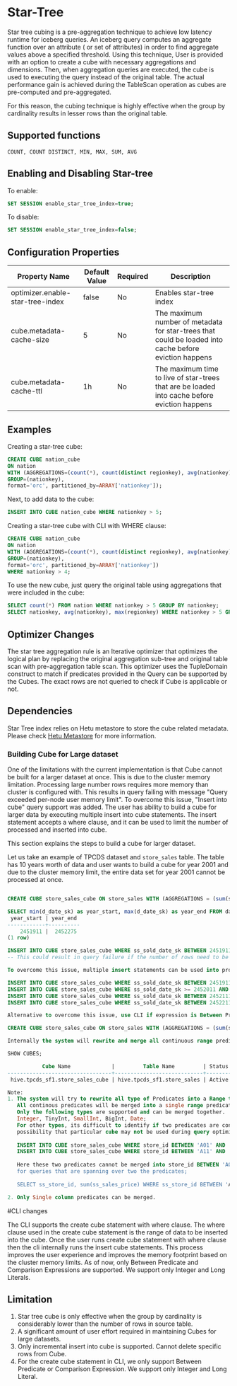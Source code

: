# Star-Tree 

Star tree cubing is a pre-aggregation technique to achieve low latency runtime for iceberg queries. An iceberg query computes an aggregate function over 
an attribute ( or set of attributes) in order to find aggregate values above a specified threshold. Using this technique, User is provided with an option to 
create a cube with necessary aggregations and dimensions. Then, when aggregation queries are executed, the cube is used to executing the query instead of the 
original table. The actual performance gain is achieved during the TableScan operation as cubes are pre-computed and pre-aggregated. 

For this reason, the cubing technique is highly effective when the group by cardinality results in lesser rows than the original table.

## Supported functions
    COUNT, COUNT DISTINCT, MIN, MAX, SUM, AVG

## Enabling and Disabling Star-tree
To enable:
```sql 
SET SESSION enable_star_tree_index=true;
```
To disable:
```sql 
SET SESSION enable_star_tree_index=false;
```

## Configuration Properties
| Property Name                                     | Default Value       | Required| Description|
|---------------------------------------------------|---------------------|---------|--------------|
| optimizer.enable-star-tree-index                  | false               | No      | Enables star-tree index|
| cube.metadata-cache-size                          | 5                   | No      | The maximum number of metadata for star-trees that could be loaded into cache before eviction happens|
| cube.metadata-cache-ttl                           | 1h                  | No      | The maximum time to live of star-trees that are be loaded into cache before eviction happens |

## Examples

Creating a star-tree cube:
```sql 
CREATE CUBE nation_cube 
ON nation 
WITH (AGGREGATIONS=(count(*), count(distinct regionkey), avg(nationkey), max(regionkey)),
GROUP=(nationkey),
format='orc', partitioned_by=ARRAY['nationkey']);
```
Next, to add data to the cube:
```sql 
INSERT INTO CUBE nation_cube WHERE nationkey > 5;
```
Creating a star-tree cube with CLI with WHERE clause:
```sql 
CREATE CUBE nation_cube 
ON nation 
WITH (AGGREGATIONS=(count(*), count(distinct regionkey), avg(nationkey), max(regionkey)),
GROUP=(nationkey),
format='orc', partitioned_by=ARRAY['nationkey'])
WHERE nationkey > 4;
```

To use the new cube, just query the original table using aggregations that were included in the cube:
```sql 
SELECT count(*) FROM nation WHERE nationkey > 5 GROUP BY nationkey;
SELECT nationkey, avg(nationkey), max(regionkey) WHERE nationkey > 5 GROUP BY nationkey;
```

## Optimizer Changes

The star tree aggregation rule is an Iterative optimizer that optimizes the logical plan by replacing the original aggregation sub-tree
and original table scan with pre-aggregation table scan. This optimizer uses the TupleDomain construct to match if predicates provided in the Query can
be supported by the Cubes. The exact rows are not queried to check if Cube is applicable or not.

## Dependencies

Star Tree index relies on Hetu metastore to store the cube related metadata.
Please check [Hetu Metastore](../admin/meta-store.html) for more information.

### Building Cube for Large dataset
One of the limitations with the current implementation is that Cube cannot be built for a larger dataset at once. This is due to the cluster memory limitation.
Processing large number rows requires more memory than cluster is configured with. This results in query failing with message "Query exceeded per-node user memory 
limit". To overcome this issue, "Insert into cube" query support was added. The user has ability to build a cube for larger data by executing multiple 
insert into cube statements. The insert statement accepts a where clause, and it can be used to limit the number of processed and inserted into cube.

This section explains the steps to build a cube for larger dataset. 

Let us take an example of TPCDS dataset and `store_sales` table. The table has 10 years worth of data 
and user wants to build a cube for year 2001 and due to the cluster memory limit, the entire data set for year 2001 cannot be processed at once.

```sql

CREATE CUBE store_sales_cube ON store_sales WITH (AGGREGATIONS = (sum(ss_net_paid), sum(ss_sales_price), sum(ss_quantity)), GROUP = (ss_sold_date_sk, ss_store_sk));

SELECT min(d_date_sk) as year_start, max(d_date_sk) as year_end FROM date_dim WHERE d_year = 2001;
 year_start | year_end 
------------+----------
    2451911 |  2452275 
(1 row)

INSERT INTO CUBE store_sales_cube WHERE ss_sold_date_sk BETWEEN 2451911 AND 242275; 
-- This could result in query failure if the number of rows need to be processed is huge and the query memory exceeds the configured limit.

To overcome this issue, multiple insert statements can be used into process rows and insert into cube and the number of rows canbe controlled by using where clause;

INSERT INTO CUBE store_sales_cube WHERE ss_sold_date_sk BETWEEN 2451911 AND 2452010;
INSERT INTO CUBE store_sales_cube WHERE ss_sold_date_sk >= 2452011 AND ss_sold_date_sk <= 2452110;
INSERT INTO CUBE store_sales_cube WHERE ss_sold_date_sk BETWEEN 2452111 AND 2452210;
INSERT INTO CUBE store_sales_cube WHERE ss_sold_date_sk BETWEEN 2452211 AND 2452275;

Alternative to overcome this issue, use CLI if expression is Between Predicate or Comparison Expression. CLI internally queries multiple insert statements.

CREATE CUBE store_sales_cube ON store_sales WITH (AGGREGATIONS = (sum(ss_net_paid), sum(ss_sales_price), sum(ss_quantity)), GROUP = (ss_sold_date_sk, ss_store_sk)) WHERE ss_sold_date_sk BETWEEN 2451911 AND 242275;

Internally the system will rewrite and merge all continuous range predicates into a single predicate;

SHOW CUBES;

           Cube Name             |         Table Name         | Status |         Dimensions          |                     Aggregations                      |                                     Where Clause                                     
---------------------------------+----------------------------+--------+-----------------------------+-------------------------------------------------------+-------------------------------------------------------+------------------------------
 hive.tpcds_sf1.store_sales_cube | hive.tpcds_sf1.store_sales | Active | ss_sold_date_sk,ss_store_sk | sum(ss_sales_price),sum(ss_net_paid),sum(ss_quantity) | (("ss_sold_date_sk" >= BIGINT '2451911') AND ("ss_sold_date_sk" < BIGINT '2452276')) 

Note:
1. The system will try to rewrite all type of Predicates into a Range to see if they can be merged together. 
   All continous predicates will be merged into a single range predicate and remainining predicates are untouched.
   Only the following types are supported and can be merged together. 
   Integer, TinyInt, SmallInt, BigInt, Date;
   For other types, its difficult to identify if two predicates are continous therefore they cannot be merged together. And because of this issue, there is 
   possibility that particular cube may not be used during query optimisation even if the cube has all the required data. For example,
   
   INSERT INTO CUBE store_sales_cube WHERE store_id BETWEEN 'A01' AND 'A10';
   INSERT INTO CUBE store_sales_cube WHERE store_id BETWEEN 'A11' AND 'A20';
   
   Here these two predicates cannot be merged into store_id BETWEEN 'A01' AND 'A20'; So the cube won't be used 
   for queries that are spanning over two the predicates;
   
   SELECT ss_store_id, sum(ss_sales_price) WHERE ss_store_id BETWEEN 'A05' AND 'A15'; - Cube won't be used for optimizing this query. This is a limitation as of now.

2. Only Single column predicates can be merged. 
```

#CLI changes

The CLI supports the create cube statement with where clause. The where clause used in the create cube statement is the range of data to be inserted into the cube.
Once the user runs create cube statement with where clause then the cli internally runs the insert cube statements. This process improves the user experience and
improves the memory footprint based on the cluster memory limits. As of now, only Between Predicate and Comparison Expressions are supported. We support only Integer and Long Literals.

## Limitation

1. Star tree cube is only effective when the group by cardinality is considerably lower than the number of rows in 
   source table.
2. A significant amount of user effort required in maintaining Cubes for large datasets.
3. Only incremental insert into cube is supported. Cannot delete specific rows from Cube.
4. For the create cube statement in CLI, we only support Between Predicate or Comparison Expression. We support only Integer and Long Literal.
